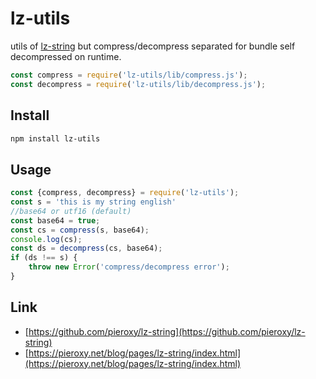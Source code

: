 # lz-utils

utils of [lz-string](https://github.com/pieroxy/lz-string) but compress/decompress separated for bundle self decompressed on runtime.
```js
const compress = require('lz-utils/lib/compress.js');
const decompress = require('lz-utils/lib/decompress.js');
```
## Install
```sh
npm install lz-utils
```
## Usage
```js
const {compress, decompress} = require('lz-utils');
const s = 'this is my string english'
//base64 or utf16 (default)
const base64 = true;
const cs = compress(s, base64);
console.log(cs);
const ds = decompress(cs, base64);
if (ds !== s) {
    throw new Error('compress/decompress error');
}
```

## Link
* [https://github.com/pieroxy/lz-string](https://github.com/pieroxy/lz-string)
* [https://pieroxy.net/blog/pages/lz-string/index.html](https://pieroxy.net/blog/pages/lz-string/index.html)